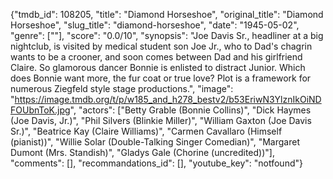 {"tmdb_id": 108205, "title": "Diamond Horseshoe", "original_title": "Diamond Horseshoe", "slug_title": "diamond-horseshoe", "date": "1945-05-02", "genre": [""], "score": "0.0/10", "synopsis": "Joe Davis Sr., headliner at a big nightclub, is visited by medical student son Joe Jr., who to Dad's chagrin wants to be a crooner, and soon comes between Dad and his girlfriend Claire. So glamorous dancer Bonnie is enlisted to distract Junior. Which does Bonnie want more, the fur coat or true love? Plot is a framework for numerous Ziegfeld style stage productions.", "image": "https://image.tmdb.org/t/p/w185_and_h278_bestv2/b53EriwN3YlznIkOiNDFOUbnToK.jpg", "actors": ["Betty Grable (Bonnie Collins)", "Dick Haymes (Joe Davis, Jr.)", "Phil Silvers (Blinkie Miller)", "William Gaxton (Joe Davis Sr.)", "Beatrice Kay (Claire Williams)", "Carmen Cavallaro (Himself (pianist))", "Willie Solar (Double-Talking Singer Comedian)", "Margaret Dumont (Mrs. Standish)", "Gladys Gale (Chorine (uncredited))"], "comments": [], "recommandations_id": [], "youtube_key": "notfound"}